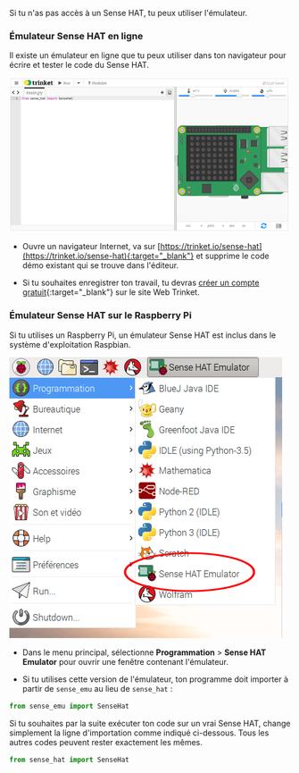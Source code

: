 Si tu n'as pas accès à un Sense HAT, tu peux utiliser l'émulateur.

### Émulateur Sense HAT en ligne

Il existe un émulateur en ligne que tu peux utiliser dans ton navigateur pour écrire et tester le code du Sense HAT.

![Émulateur Sense HAT sur trinket](images/sense-hat-trinket.png)

+ Ouvre un navigateur Internet, va sur [https://trinket.io/sense-hat](https://trinket.io/sense-hat){:target="_blank"} et supprime le code démo existant qui se trouve dans l'éditeur.

+ Si tu souhaites enregistrer ton travail, tu devras [créer un compte gratuit](https://trinket.io/signup){:target="_blank"} sur le site Web Trinket.

### Émulateur Sense HAT sur le Raspberry Pi

Si tu utilises un Raspberry Pi, un émulateur Sense HAT est inclus dans le système d'exploitation Raspbian.

![Émulateur Sense HAT sur Raspbian](images/pi-emulator.png)

+ Dans le menu principal, sélectionne **Programmation** > **Sense HAT Emulator** pour ouvrir une fenêtre contenant l'émulateur.

+ Si tu utilises cette version de l'émulateur, ton programme doit importer à partir de `sense_emu` au lieu de `sense_hat` :

```python
from sense_emu import SenseHat
```

Si tu souhaites par la suite exécuter ton code sur un vrai Sense HAT, change simplement la ligne d'importation comme indiqué ci-dessous. Tous les autres codes peuvent rester exactement les mêmes.

```python
from sense_hat import SenseHat
```
